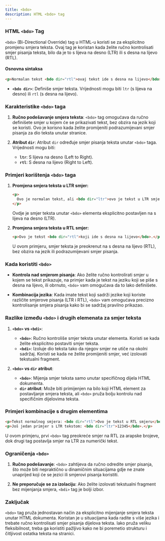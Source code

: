 ```yaml
---
title: <bdo>
description: HTML <bdo> tag
---
```


### HTML `<bdo>` Tag

`<bdo>` (Bi-Directional Override) tag u HTML-u koristi se za eksplicitno promjenu smjera teksta. Ovaj tag je koristan kada želite ručno kontrolisati smjer pisanja teksta, bilo da je to s lijeva na desno (LTR) ili s desna na lijevo (RTL).

#### Osnovna sintaksa

```html
<p>Normalan tekst <bdo dir="rtl">ovaj tekst ide s desna na lijevo</bdo>.</p>
```

- **`<bdo dir>`**: Definiše smjer teksta. Vrijednosti mogu biti `ltr` (s lijeva na desno) ili `rtl` (s desna na lijevo).

### Karakteristike `<bdo>` taga

1. **Ručno podešavanje smjera teksta**:
   `<bdo>` tag omogućava da ručno definišete smjer u kojem će se prikazivati tekst, bez obzira na jezik koji se koristi. Ovo je korisno kada želite promijeniti podrazumijevani smjer pisanja za dio teksta unutar stranice.

2. **Atribut `dir`**:
   Atribut `dir` određuje smjer pisanja teksta unutar `<bdo>` taga. Vrijednosti mogu biti:
   - **`ltr`**: S lijeva na desno (Left to Right).
   - **`rtl`**: S desna na lijevo (Right to Left).

### Primjeri korištenja `<bdo>` taga

1. **Promjena smjera teksta u LTR smjer:**

   ```html
   <p>
     Ovo je normalan tekst, ali <bdo dir="ltr">ovo je tekst u LTR smjeru</bdo>.
   </p>
   ```

   Ovdje je smjer teksta unutar `<bdo>` elementa eksplicitno postavljen na s lijeva na desno (LTR).

2. **Promjena smjera teksta u RTL smjer:**
   ```html
   <p>Ovo je tekst <bdo dir="rtl">koji ide s desna na lijevo</bdo>.</p>
   ```
   U ovom primjeru, smjer teksta je preokrenut na s desna na lijevo (RTL), bez obzira na jezik ili podrazumijevani smjer pisanja.

### Kada koristiti `<bdo>`

- **Kontrola nad smjerom pisanja**: Ako želite ručno kontrolirati smjer u kojem se tekst prikazuje, na primjer kada je tekst na jeziku koji se piše s desna na lijevo, ili obrnuto, `<bdo>` vam omogućava da to lako definišete.

- **Kombinacija jezika**: Kada imate tekst koji sadrži jezike koji koriste različite smjerove pisanja (LTR i RTL), `<bdo>` vam omogućava precizno kontrolisanje smjera pisanja kako bi se sadržaj pravilno prikazao.

### Razlike između `<bdo>` i drugih elemenata za smjer teksta

1. **`<bdo>` vs `<bdi>`**:

   - **`<bdo>`**: Ručno kontroliše smjer teksta unutar elementa. Koristi se kada želite eksplicitno postaviti smjer teksta.
   - **`<bdi>`**: Izoluje dio teksta tako da njegov smjer ne utiče na okolni sadržaj. Koristi se kada ne želite promijeniti smjer, već izolovati tekstualni fragment.

2. **`<bdo>` vs `dir` atribut**:
   - **`<bdo>`**: Mijenja smjer teksta samo unutar specifičnog dijela HTML dokumenta.
   - **`dir` atribut**: Može biti primijenjen na bilo koji HTML element za postavljanje smjera teksta, ali `<bdo>` pruža bolju kontrolu nad specifičnim dijelovima teksta.

### Primjeri kombinacije s drugim elementima

```html
<p>Tekst normalnog smjera: <bdo dir="rtl">Ovo je tekst u RTL smjeru</bdo>.</p>
<p>Još jedan primjer s LTR tekstom: <bdo dir="ltr">12345</bdo>.</p>
```

U ovom primjeru, prvi `<bdo>` tag preokreće smjer na RTL za arapske brojeve, dok drugi tag postavlja smjer na LTR za numerički tekst.

### Ograničenja `<bdo>`

1. **Ručno podešavanje**:
   `<bdo>` zahtijeva da ručno odredite smjer pisanja, što može biti nepraktično u dinamičnim situacijama gdje ne znate unaprijed koji će se jezici ili smjerovi pisanja koristiti.

2. **Ne preporučuje se za izolaciju**:
   Ako želite izolovati tekstualni fragment bez mijenjanja smjera, `<bdi>` tag je bolji izbor.

### Zaključak

`<bdo>` tag pruža jednostavan način za eksplicitno mijenjanje smjera teksta unutar HTML dokumenta. Koristan je u situacijama kada radite s više jezika i trebate ručno kontrolisati smjer pisanja dijelova teksta. Iako pruža veliku fleksibilnost, treba ga koristiti pažljivo kako ne bi poremetio strukturu i čitljivost ostatka teksta na stranici.
